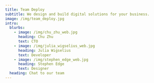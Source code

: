 ```yaml
---
title: Team Deploy
subtitle: We design and build digital solutions for your business.
image: /img/team_deploy.jpg
intro:
  blurbs:
    - image: /img/chu_zhu_web.jpg
      heading: Chu Zhu
      text: CTO
    - image: /img/julia_wigselius_web.jpg
      heading: Julia Wigselius
      text: Developer
    - image: /img/stephen_edge_web.jpg
      heading: Stephen Edge
      text: Designer
  heading: Chat to our team
---
```


